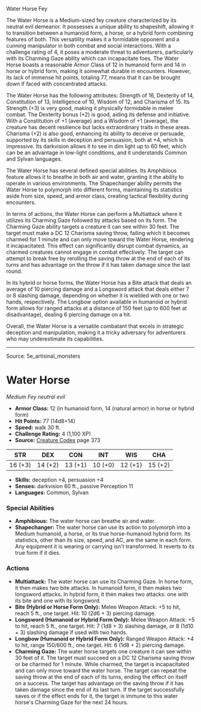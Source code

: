 <MonsterName/>Water Horse</MonsterName>
<CreatureType/>Fey</CreatureType>

<summary>The Water Horse is a Medium-sized fey creature characterized by its neutral evil demeanor. It possesses a unique ability to shapeshift, allowing it to transition between a humanoid form, a horse, or a hybrid form combining features of both. This versatility makes it a formidable opponent and a cunning manipulator in both combat and social interactions. With a challenge rating of 4, it poses a moderate threat to adventurers, particularly with its Charming Gaze ability which can incapacitate foes. The Water Horse boasts a reasonable Armor Class of 12 in humanoid form and 14 in horse or hybrid form, making it somewhat durable in encounters. However, its lack of immense hit points, totaling 77, means that it can be brought down if faced with concentrated attacks. </summary>

<detail>

The Water Horse has the following attributes: Strength of 16, Dexterity of 14, Constitution of 13, Intelligence of 10, Wisdom of 12, and Charisma of 15. Its Strength (+3) is very good, making it physically formidable in melee combat. The Dexterity bonus (+2) is good, aiding its defense and initiative. With a Constitution of +1 (average) and a Wisdom of +1 (average), the creature has decent resilience but lacks extraordinary traits in these areas. Charisma (+2) is also good, enhancing its ability to deceive or persuade, supported by its skills in deception and persuasion, both at +4, which is impressive. Its darkvision allows it to see in dim light up to 60 feet, which can be an advantage in low-light conditions, and it understands Common and Sylvan languages.

The Water Horse has several defined special abilities. Its Amphibious feature allows it to breathe in both air and water, granting it the ability to operate in various environments. The Shapechanger ability permits the Water Horse to polymorph into different forms, maintaining its statistics aside from size, speed, and armor class, creating tactical flexibility during encounters.

In terms of actions, the Water Horse can perform a Multiattack where it utilizes its Charming Gaze followed by attacks based on its form. The Charming Gaze ability targets a creature it can see within 30 feet. The target must make a DC 12 Charisma saving throw, failing which it becomes charmed for 1 minute and can only move toward the Water Horse, rendering it incapacitated. This effect can significantly disrupt combat dynamics, as charmed creatures cannot engage in combat effectively. The target can attempt to break free by rerolling the saving throw at the end of each of its turns and has advantage on the throw if it has taken damage since the last round.

In its hybrid or horse forms, the Water Horse has a Bite attack that deals an average of 10 piercing damage and a Longsword attack that deals either 7 or 8 slashing damage, depending on whether it is wielded with one or two hands, respectively. The Longbow option available in humanoid or hybrid form allows for ranged attacks at a distance of 150 feet (up to 600 feet at disadvantage), dealing 6 piercing damage on a hit.

Overall, the Water Horse is a versatile combatant that excels in strategic deception and manipulation, making it a tricky adversary for adventurers who may underestimate its capabilities.</detail>



---

Source: 5e_artisinal_monsters

# Water Horse

*Medium* *Fey* *neutral evil*

- **Armor Class:** 12 (in humanoid form, 14 (natural armor) in horse or hybrid form)
- **Hit Points:** 77 (14d8+14)
- **Speed:** walk 30 ft.
- **Challenge Rating:** 4 (1,100 XP)
- **Source:** [Creature Codex](https://koboldpress.com/kpstore/product/creature-codex-for-5th-edition-dnd) page 373

| STR | DEX | CON | INT | WIS | CHA |
| --- | --- | --- | --- | --- | --- |
| 16 (+3) | 14 (+2) | 13 (+1) | 10 (+0) | 12 (+1) | 15 (+2) |

- **Skills:** deception +4, persuasion +4
- **Senses:** darkvision 60 ft., passive Perception 11
- **Languages:** Common, Sylvan

### Special Abilities

- **Amphibious:** The water horse can breathe air and water.
- **Shapechanger:** The water horse can use its action to polymorph into a Medium humanoid, a horse, or its true horse-humanoid hybrid form. Its statistics, other than its size, speed, and AC, are the same in each form. Any equipment it is wearing or carrying isn't transformed. It reverts to its true form if it dies.

### Actions

- **Multiattack:** The water horse can use its Charming Gaze. In horse form, it then makes two bite attacks. In humanoid form, it then makes two longsword attacks. In hybrid form, it then makes two attacks: one with its bite and one with its longsword.
- **Bite (Hybrid or Horse Form Only):** Melee Weapon Attack: +5 to hit, reach 5 ft., one target. Hit: 10 (2d6 + 3) piercing damage.
- **Longsword (Humanoid or Hybrid Form Only):** Melee Weapon Attack: +5 to hit, reach 5 ft., one target. Hit: 7 (1d8 + 3) slashing damage, or 8 (1d10 + 3) slashing damage if used with two hands.
- **Longbow (Humanoid or Hybrid Form Only):** Ranged Weapon Attack: +4 to hit, range 150/600 ft., one target. Hit: 6 (1d8 + 2) piercing damage.
- **Charming Gaze:** The water horse targets one creature it can see within 30 feet of it. The target must succeed on a DC 12 Charisma saving throw or be charmed for 1 minute. While charmed, the target is incapacitated and can only move toward the water horse. The target can repeat the saving throw at the end of each of its turns, ending the effect on itself on a success. The target has advantage on the saving throw if it has taken damage since the end of its last turn. If the target successfully saves or if the effect ends for it, the target is immune to this water horse's Charming Gaze for the next 24 hours.




